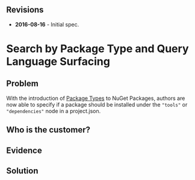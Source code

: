 ## Revisions

- **2016-08-16** - Initial spec.

# Search by Package Type and Query Language Surfacing

## Problem
With the introduction of [Package Types](https://github.com/NuGet/Home/wiki/Package-Type) to NuGet Packages, authors are now able to specify if a package should be installed under the `"tools"` or `"dependencies"` node in a project.json.

## Who is the customer?


## Evidence


## Solution
